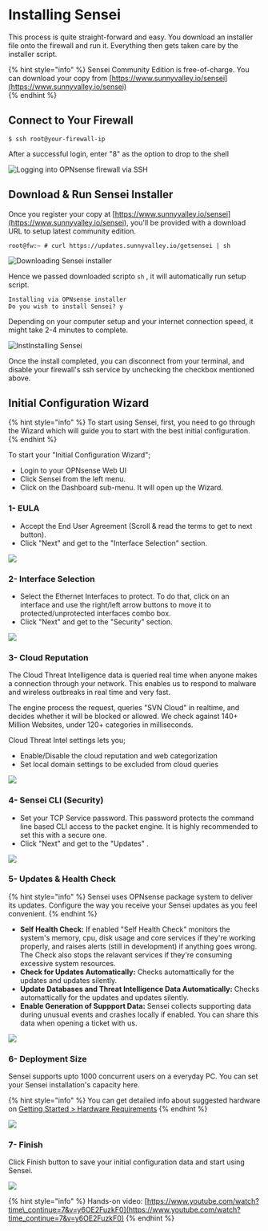 # Installing Sensei

This process is quite straight-forward and easy. You download an installer file onto the firewall and run it. Everything then gets taken care by the installer script.

{% hint style="info" %}
Sensei Community Edition is free-of-charge. You can download your copy from [https://www.sunnyvalley.io/sensei](https://www.sunnyvalley.io/sensei)  
{% endhint %}

## Connect to Your Firewall

```text
$ ssh root@your-firewall-ip
```

After a successful login, enter "8" as the option to drop to the shell

![Logging into OPNsense firewall via SSH](../.gitbook/assets/opnsense-terminal-1.png)

## Download & Run Sensei Installer

Once you register your copy at [https://www.sunnyvalley.io/sensei](https://www.sunnyvalley.io/sensei), you'll be provided with a download URL to setup latest community edition. 

```text
root@fw:~ # curl https://updates.sunnyvalley.io/getsensei | sh
```

![Downloading Sensei installer](../.gitbook/assets/opnsense-terminal-3-getsensei-1.png)

Hence we passed downloaded scripto `sh` , it will automatically run setup script.

```text
Installing via OPNsense installer
Do you wish to install Sensei? y
```

Depending on your computer setup and your internet connection speed, it might take 2-4 minutes to complete.

![InstInstalling Sensei](../.gitbook/assets/opnsense-terminal-3-getsensei-2.png)

Once the install completed, you can disconnect from your terminal, and disable your firewall's ssh service by unchecking the checkbox mentioned above.

## Initial Configuration Wizard

{% hint style="info" %}
To start using Sensei, first, you need to go through the Wizard which will guide you to start with the best initial configuration.
{% endhint %}

To start your "Initial Configuration Wizard"; 

* Login to your OPNsense Web UI
* Click Sensei from the left menu.
* Click on the Dashboard sub-menu. It will open up the Wizard.

### 1- EULA

* Accept the End User Agreement \(Scroll & read the terms to get to next button\).
* Click "Next" and get to the "Interface Selection" section.

![](../.gitbook/assets/sensei-0-wizard-tab1-welcome-1.png)

### 2- Interface Selection

* Select the Ethernet Interfaces to protect. To do that, click on an interface and use the right/left arrow buttons to move it to protected/unprotected interfaces combo box.
* Click "Next" and get to the "Security" section.

![](../.gitbook/assets/sensei-0-wizard-tab2-interface-selection-2.png)

### 3- Cloud Reputation

The Cloud Threat Intelligence data is queried real time when anyone makes a connection through your network. This enables us to respond to malware and wireless outbreaks in real time and very fast.

The engine process the request, queries "SVN Cloud" in realtime, and decides whether it will be blocked or allowed. We check against 140+ Million Websites, under 120+ categories in milliseconds.

Cloud Threat Intel settings lets you;

* Enable/Disable the cloud reputation and web categorization
* Set local domain settings to be excluded from cloud queries

![](../.gitbook/assets/sensei-0-wizard-tab3-cloud-reputation-2.png)

### 4- Sensei CLI \(Security\)

* Set your TCP Service password. This password protects the command line based CLI access to the packet engine. It is highly recommended to set this with a secure one.
* Click "Next" and get to the "Updates" .

![](../.gitbook/assets/sensei-0-wizard-tab4-sensei-cli.png)

### 5- Updates & Health Check

{% hint style="info" %}
Sensei uses OPNsense package system to deliver its updates. Configure the way you receive your Sensei updates as you feel convenient.
{% endhint %}

* **Self Health Check:** If enabled "Self Health Check" monitors the system's memory, cpu, disk usage and core services if they're working properly, and raises alerts \(still in development\) if anything goes wrong. The Check also stops the relavant services if they're consuming excessive system resources.
* **Check for Updates Automatically:** Checks automattically for the updates and updates silently.
* **Update Databases and Threat Intelligence Data Automatically:** Checks automattically for the updates and updates silently.
* **Enable Generation of Suppport Data:** Sensei collects supporting data during unusual events and crashes locally if enabled. You can share this data when opening a ticket with us. 

![](../.gitbook/assets/sensei-0-wizard-tab5-updates-health-check.png)

### 6- Deployment Size

Sensei supports upto 1000 concurrent users on a everyday PC. You can set your Sensei installation's capacity here.

{% hint style="info" %}
You can get detailed info about suggested hardware on [Getting Started &gt; Hardware Requirements​](getting-ready.md)
{% endhint %}

![](../.gitbook/assets/sensei-0-wizard-tab6-deployment-size-1.png)

### 7- Finish

Click Finish button to save your initial configuration data and start using Sensei.

![](../.gitbook/assets/sensei-0-wizard-tab7-finish-1.png)

{% hint style="info" %}
Hands-on video: [https://www.youtube.com/watch?time\_continue=7&v=y6OE2FuzkF0](https://www.youtube.com/watch?time_continue=7&v=y6OE2FuzkF0)
{% endhint %}

